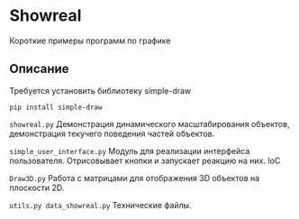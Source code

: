 # Showreal

 Короткие примеры программ по графике
 
## Описание

Требуется установить библиотеку simple-draw

```
pip install simple-draw
```

`showreal.py` Демонстрация динамического масштабирования объектов, 
демонстрация текучего поведения частей объектов.

`simple_user_interface.py` Модуль для реализации интерфейса пользователя.
Отрисовывает кнопки и запускает реакцию на них. IoC

`Draw3D.py` Работа с матрицами для отображения 3D объектов на плоскости 2D.

`utils.py data_showreal.py` Технические файлы.